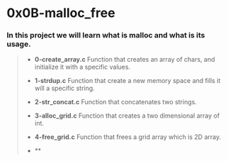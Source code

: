 # 0x0B-malloc_free

### In this project we will learn what is **malloc** and what is its usage.

> - **0-create_array.c** Function that creates an array of chars, and initialize it with a specific values.
>
> - **1-strdup.c** Function that create a new memory space and fills it will a specific string.
>
> - **2-str_concat.c** Function that concatenates two strings.
>
> - **3-alloc_grid.c** Function that creates a two dimensional array of int.
>
> - **4-free_grid.c** Function that frees a grid array which is 2D array.
>
> - **
